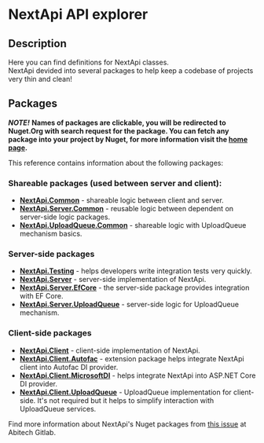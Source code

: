# NextApi API explorer

## Description

Here you can find definitions for NextApi classes.  
NextApi devided into several packages to help keep a codebase of projects very thin and clean!

## Packages
___NOTE!___ __Names of packages are clickable, you will be redirected to Nuget.Org with search request for the package. You can fetch any package into your project by Nuget, for more information visit the [home page](/).__

This reference contains information about the following packages:

 ### Shareable packages (used between server and client):
  - [__NextApi.Common__](https://www.nuget.org/packages/NextApi.Common/) - shareable logic between client and server.
  - [__NextApi.Server.Common__](https://www.nuget.org/packages/NextApi.Server.Common/) - reusable logic between dependent on server-side logic packages.
  - [__NextApi.UploadQueue.Common__](https://www.nuget.org/packages/NextApi.UploadQueue.Common/) - shareable logic with UploadQueue mechanism basics.
 ### Server-side packages
  - [__NextApi.Testing__](https://www.nuget.org/packages/NextApi.Testing/) - helps developers write integration tests very quickly.
  - [__NextApi.Server__](https://www.nuget.org/packages/NextApi.Server/) - server-side implementation of NextApi.
  - [__NextApi.Server.EfCore__](https://www.nuget.org/packages/NextApi.Server.EfCore/) - the server-side package provides integration with EF Core.
  - [__NextApi.Server.UploadQueue__](https://www.nuget.org/packages/NextApi.Server.UploadQueue/) - server-side logic for UploadQueue mechanism.
 ### Client-side packages
  - [__NextApi.Client__](https://www.nuget.org/packages/NextApi.Client/) - client-side implementation of NextApi.
  - [__NextApi.Client.Autofac__](https://www.nuget.org/packages/NextApi.Client.Autofac/) - extension package helps integrate NextApi client into Autofac DI provider. 
  - [__NextApi.Client.MicrosoftDI__](https://www.nuget.org/packages/NextApi.Client.MicrosoftDI/) - helps integrate NextApi into ASP.NET Core DI provider.
  - [__NextApi.Client.UploadQueue__](https://www.nuget.org/packages/NextApi.Client.UploadQueue/) - UploadQueue implementation for client-side. It's not required  but it helps to simplify interaction with UploadQueue services.

Find more information about NextApi's Nuget packages from [this issue](https://github.com/DotNetNomads/NextApi/issues/12) at Abitech Gitlab.
